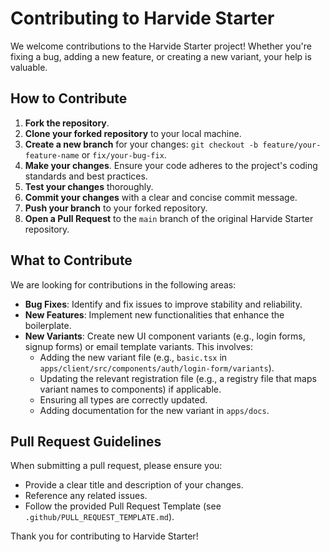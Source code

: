 # Contributing to Harvide Starter

We welcome contributions to the Harvide Starter project! Whether you're fixing a bug, adding a new feature, or creating a new variant, your help is valuable.

## How to Contribute

1.  **Fork the repository**.
2.  **Clone your forked repository** to your local machine.
3.  **Create a new branch** for your changes: `git checkout -b feature/your-feature-name` or `fix/your-bug-fix`.
4.  **Make your changes**. Ensure your code adheres to the project's coding standards and best practices.
5.  **Test your changes** thoroughly.
6.  **Commit your changes** with a clear and concise commit message.
7.  **Push your branch** to your forked repository.
8.  **Open a Pull Request** to the `main` branch of the original Harvide Starter repository.

## What to Contribute

We are looking for contributions in the following areas:

*   **Bug Fixes**: Identify and fix issues to improve stability and reliability.
*   **New Features**: Implement new functionalities that enhance the boilerplate.
*   **New Variants**: Create new UI component variants (e.g., login forms, signup forms) or email template variants. This involves:
    *   Adding the new variant file (e.g., `basic.tsx` in `apps/client/src/components/auth/login-form/variants`).
    *   Updating the relevant registration file (e.g., a registry file that maps variant names to components) if applicable.
    *   Ensuring all types are correctly updated.
    *   Adding documentation for the new variant in `apps/docs`.

## Pull Request Guidelines

When submitting a pull request, please ensure you:

*   Provide a clear title and description of your changes.
*   Reference any related issues.
*   Follow the provided Pull Request Template (see `.github/PULL_REQUEST_TEMPLATE.md`).

Thank you for contributing to Harvide Starter!
